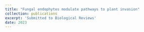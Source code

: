 ```yaml
---
title: "Fungal endophytes modulate pathways to plant invasion"
collection: publications
excerpt: 'Submitted to Biological Reviews'
date: 2023
---
```

